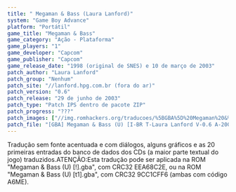 ```yaml
---
title: " Megaman & Bass (Laura Lanford)"
system: "Game Boy Advance"
platform: "Portátil"
game_title: "Megaman & Bass"
game_category: "Ação - Plataforma"
game_players: "1"
game_developer: "Capcom"
game_publisher: "Capcom"
game_release_date: "1998 (original de SNES) e 10 de março de 2003"
patch_author: "Laura Lanford"
patch_group: "Nenhum"
patch_site: "//lanford.hpg.com.br (fora do ar)"
patch_version: "0.6"
patch_release: "29 de junho de 2003"
patch_type: "Patch IPS dentro de pacote ZIP"
patch_progress: "???"
patch_images: ["//img.romhackers.org/traducoes/%5BGBA%5D%20Megaman%20&%20Bass%20-%20Laura%20Lanford%20-%201.png","//img.romhackers.org/traducoes/%5BGBA%5D%20Megaman%20&%20Bass%20-%20Laura%20Lanford%20-%202.png","//img.romhackers.org/traducoes/%5BGBA%5D%20Megaman%20&%20Bass%20-%20Laura%20Lanford%20-%203.png"]
patch_file: "[GBA] Megaman & Bass (U) [I-BR T-Laura Lanford V-0.6 A-2003].zip"
---
```

Tradução sem fonte acentuada e com diálogos, alguns gráficos e as 20 primeiras entradas do banco de dados dos CDs (a maior parte textual do jogo) traduzidos.ATENÇÃO:Esta tradução pode ser aplicada na ROM "Megaman & Bass (U) [!].gba", com CRC32 EEA68C2E, ou na ROM "Megaman & Bass (U) [t1].gba", com CRC32 9CC1CFF6 (ambas com código A6ME).